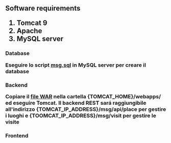 <h2> Software requirements

1. Tomcat 9
2. Apache
3. MySQL server


<h3> Database

Eseguire lo script [msg.sql](https://github.com/gbottalico/MSG/blob/master/MGS/msg.sql) in MySQL server per creare il database


<h3> Backend

Copiare il [file WAR](Https://github.com/gbottalico/MSG/tree/master/MGS/dist/msg.war) nella cartella {TOMCAT_HOME}/webapps/ ed eseguire Tomcat.
Il backend REST sará raggiungibile all'indirizzo {TOMCAT_IP_ADDRESS}/msg/api/place per gestire i luoghi e {TOOMCAT_IP_ADDRESS}/msg/visit per gestire le visite


<h3> Frontend
